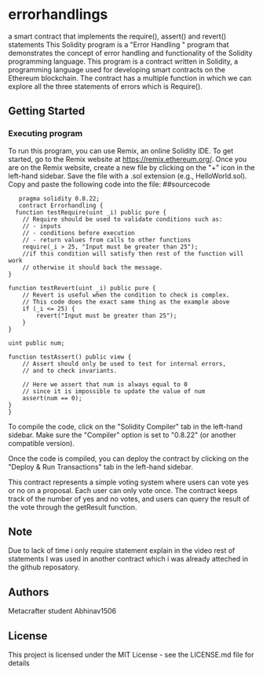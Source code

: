 # errorhandlings
 a smart contract that implements the require(), assert() and revert() statements This Solidity program is a  "Error Handling " program that demonstrates the concept of error handling and functionality of the Solidity 
 programming language. 
This program is a  contract written in Solidity, a programming language used for developing smart contracts on the Ethereum blockchain. The contract has a multiple function in which we can explore all the three statements of errors which is Require().
## Getting Started
### Executing program
To run this program, you can use Remix, an online Solidity IDE. To get started, go to the Remix website at https://remix.ethereum.org/.
Once you are on the Remix website, create a new file by clicking on the "+" icon in the left-hand sidebar. Save the file with a .sol extension (e.g., HelloWorld.sol). Copy and paste the following code into the file:
##sourcecode

       
       pragma solidity 0.8.22;
       contract Errorhandling {
      function testRequire(uint _i) public pure {
        // Require should be used to validate conditions such as:
        // - inputs
        // - conditions before execution
        // - return values from calls to other functions
        require(_i > 25, "Input must be greater than 25");
        //if this condition will satisfy then rest of the function will work
        // otherwise it should back the message.
    }

    function testRevert(uint _i) public pure {
        // Revert is useful when the condition to check is complex.
        // This code does the exact same thing as the example above
        if (_i <= 25) {
            revert("Input must be greater than 25");
        }
    }

    uint public num;

    function testAssert() public view {
        // Assert should only be used to test for internal errors,
        // and to check invariants.

        // Here we assert that num is always equal to 0
        // since it is impossible to update the value of num
        assert(num == 0);
    }
    }



To compile the code, click on the "Solidity Compiler" tab in the left-hand sidebar. Make sure the "Compiler" option is set to "0.8.22" (or another compatible version).

Once the code is compiled, you can deploy the contract by clicking on the "Deploy & Run Transactions" tab in the left-hand sidebar.

This contract represents a simple voting system where users can vote yes or no on a 
proposal. Each user can only vote once. The contract keeps track of the number of yes and
no votes, and users can query the result of the vote through the getResult function.

## Note 
Due to lack of time i only require statement explain in the video rest of statements I was used in another contract which i was already atteched in the github reposatory.   

## Authors

Metacrafter student Abhinav1506

## License
This project is licensed under the MIT License - see the LICENSE.md file for details



    








    



